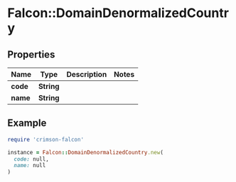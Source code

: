 # Falcon::DomainDenormalizedCountry

## Properties

| Name | Type | Description | Notes |
| ---- | ---- | ----------- | ----- |
| **code** | **String** |  |  |
| **name** | **String** |  |  |

## Example

```ruby
require 'crimson-falcon'

instance = Falcon::DomainDenormalizedCountry.new(
  code: null,
  name: null
)
```


